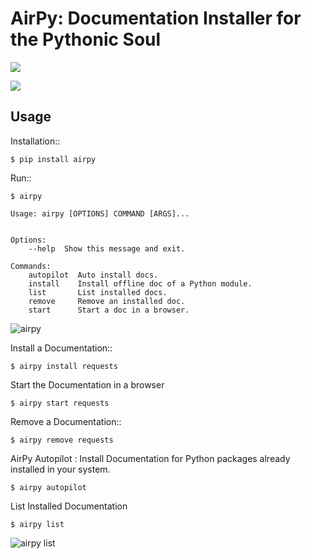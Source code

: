 AirPy: Documentation Installer for the Pythonic Soul
====================================================

![](https://travis-ci.org/kevinaloys/airpy.svg)

![](https://pypip.in/download/airpy/badge.svg?style=flat)



Usage
-----

Installation::

    $ pip install airpy
    
Run::

    $ airpy

    Usage: airpy [OPTIONS] COMMAND [ARGS]...


    Options:
        --help  Show this message and exit.

    Commands:
        autopilot  Auto install docs.
        install    Install offline doc of a Python module.
        list       List installed docs.
        remove     Remove an installed doc.
        start      Start a doc in a browser.


![airpy](http://i.imgur.com/8ovPxQg.png)

Install a Documentation::

    $ airpy install requests

Start the Documentation in a browser
    
    $ airpy start requests

Remove a Documentation::

    $ airpy remove requests

AirPy Autopilot : Install Documentation for Python packages already installed in your system.

    $ airpy autopilot

List Installed Documentation

    $ airpy list

![airpy list](http://i.imgur.com/8VHRkeK.png)
